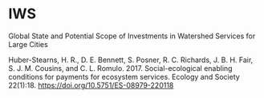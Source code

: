 # IWS
Global State and Potential Scope of Investments in Watershed Services for Large Cities

Huber-Stearns, H. R., D. E. Bennett, S. Posner, R. C. Richards, J. B. H. Fair, S. J. M. Cousins, and C. L. Romulo. 2017. Social-ecological enabling conditions for payments for ecosystem services. Ecology and Society 22(1):18. 
https://doi.org/10.5751/ES-08979-220118
